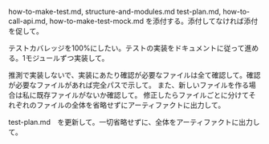 how-to-make-test.md,	structure-and-modules.md
test-plan.md, how-to-call-api.md,	how-to-make-test-mock.md
を添付する。添付してなければ添付を促して。

テストカバレッジを100%にしたい。テストの実装をドキュメントに従って進める。1モジュールずつ実装して。


推測で実装しないで、実装にあたり確認が必要なファイルは全て確認して。確認が必要なファイルがあれば完全パスで示して。 また、新しいファイルを作る場合は私に既存ファイルがないか確認して。 修正したらファイルごとに分けてそれぞれのファイルの全体を省略せずにアーティファクトに出力して。

test-plan.md　を更新して。一切省略せずに、全体をアーティファクトに出力して。
